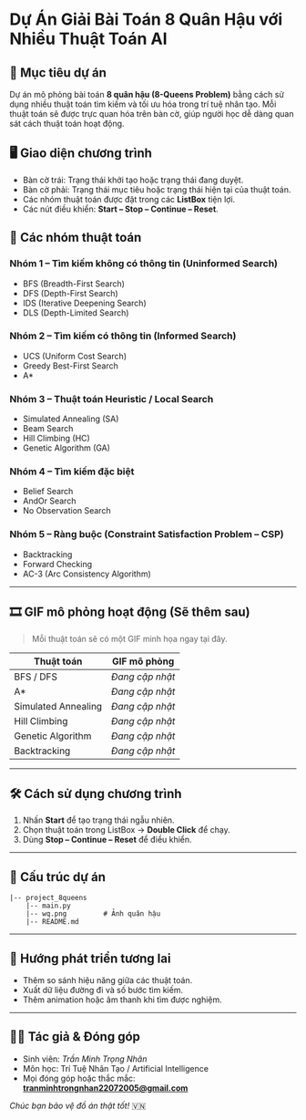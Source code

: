 # Dự Án Giải Bài Toán 8 Quân Hậu với Nhiều Thuật Toán AI

## 🎯 Mục tiêu dự án

Dự án mô phỏng bài toán **8 quân hậu (8-Queens Problem)** bằng cách sử dụng nhiều thuật toán tìm kiếm và tối ưu hóa trong trí tuệ nhân tạo. Mỗi thuật toán sẽ được trực quan hóa trên bàn cờ, giúp người học dễ dàng quan sát cách thuật toán hoạt động.

## 🖥️ Giao diện chương trình

- Bàn cờ trái: Trạng thái khởi tạo hoặc trạng thái đang duyệt.
- Bàn cờ phải: Trạng thái mục tiêu hoặc trạng thái hiện tại của thuật toán.
- Các nhóm thuật toán được đặt trong các **ListBox** tiện lợi.
- Các nút điều khiển: **Start – Stop – Continue – Reset**.

## 📌 Các nhóm thuật toán

### **Nhóm 1 – Tìm kiếm không có thông tin (Uninformed Search)**

- BFS (Breadth-First Search)
- DFS (Depth-First Search)
- IDS (Iterative Deepening Search)
- DLS (Depth-Limited Search)

### **Nhóm 2 – Tìm kiếm có thông tin (Informed Search)**

- UCS (Uniform Cost Search)
- Greedy Best-First Search
- A\*

### **Nhóm 3 – Thuật toán Heuristic / Local Search**

- Simulated Annealing (SA)
- Beam Search
- Hill Climbing (HC)
- Genetic Algorithm (GA)

### **Nhóm 4 – Tìm kiếm đặc biệt**

- Belief Search
- AndOr Search
- No Observation Search

### **Nhóm 5 – Ràng buộc (Constraint Satisfaction Problem – CSP)**

- Backtracking
- Forward Checking
- AC-3 (Arc Consistency Algorithm)

---

## 🎞️ GIF mô phỏng hoạt động (Sẽ thêm sau)

> Mỗi thuật toán sẽ có một GIF minh họa ngay tại đây.

| Thuật toán          | GIF mô phỏng    |
| ------------------- | --------------- |
| BFS / DFS           | _Đang cập nhật_ |
| A\*                 | _Đang cập nhật_ |
| Simulated Annealing | _Đang cập nhật_ |
| Hill Climbing       | _Đang cập nhật_ |
| Genetic Algorithm   | _Đang cập nhật_ |
| Backtracking        | _Đang cập nhật_ |

---

## 🛠️ Cách sử dụng chương trình

1. Nhấn **Start** để tạo trạng thái ngẫu nhiên.
2. Chọn thuật toán trong ListBox → **Double Click** để chạy.
3. Dùng **Stop – Continue – Reset** để điều khiển.

---

## 📂 Cấu trúc dự án

```
|-- project_8queens
    |-- main.py
    |-- wq.png         # Ảnh quân hậu
    |-- README.md
```

---

## 🚀 Hướng phát triển tương lai

- Thêm so sánh hiệu năng giữa các thuật toán.
- Xuất dữ liệu đường đi và số bước tìm kiếm.
- Thêm animation hoặc âm thanh khi tìm được nghiệm.

---

## 👨‍💻 Tác giả & Đóng góp

- Sinh viên: _Trần Minh Trọng Nhân_
- Môn học: Trí Tuệ Nhân Tạo / Artificial Intelligence
- Mọi đóng góp hoặc thắc mắc: **tranminhtrongnhan22072005@gmail.com**

_Chúc bạn bảo vệ đồ án thật tốt!_ 🇻🇳
